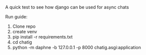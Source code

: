 A quick test to see how django can be used for async chats

Run guide:
1. Clone repo
2. create venv 
3. pip install -r requirements.txt
4. cd chatig
5. python -m daphne -b 127.0.0.1 -p 8000 chatig.asgi:application